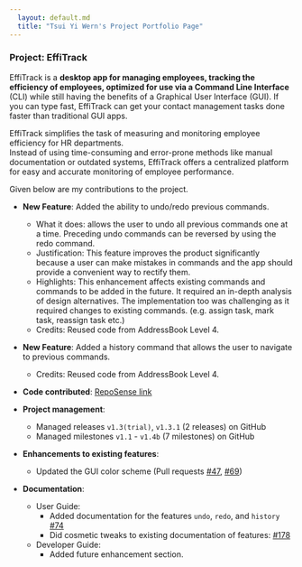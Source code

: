 ```yaml
---
  layout: default.md
  title: "Tsui Yi Wern's Project Portfolio Page"
---
```


### Project: EffiTrack

EffiTrack is a **desktop app for managing employees, tracking the efficiency of employees,
optimized for use via a Command Line Interface** (CLI) while still having the benefits of a Graphical User Interface (GUI). If you can type fast, EffiTrack can get your contact management tasks done faster than traditional GUI apps.

EffiTrack simplifies the task of measuring and monitoring employee efficiency for
HR departments. </br> Instead of using time-consuming and error-prone methods like manual documentation or
outdated systems, EffiTrack offers a centralized platform for easy and accurate monitoring of employee performance.

Given below are my contributions to the project.

* **New Feature**: Added the ability to undo/redo previous commands.
    * What it does: allows the user to undo all previous commands one at a time. Preceding undo commands can be reversed by using the redo command.
    * Justification: This feature improves the product significantly because a user can make mistakes in commands and the app should provide a convenient way to rectify them.
    * Highlights: This enhancement affects existing commands and commands to be added in the future. It required an in-depth analysis of design alternatives. The implementation too was challenging as it required changes to existing commands. (e.g. assign task, mark task, reassign task etc.)
    * Credits: Reused code from AddressBook Level 4.

* **New Feature**: Added a history command that allows the user to navigate to previous commands.
    * Credits: Reused code from AddressBook Level 4.

* **Code contributed**: [RepoSense link](https://nus-cs2103-ay2324s2.github.io/tp-dashboard/?search=&sort=groupTitle&sortWithin=title&timeframe=commit&mergegroup=&groupSelect=groupByRepos&breakdown=true&checkedFileTypes=docs~functional-code~test-code~other&since=2024-02-23&tabOpen=true&tabType=authorship&tabAuthor=yiwern5&tabRepo=AY2324S2-CS2103T-T14-1%2Ftp%5Bmaster%5D&authorshipIsMergeGroup=false&authorshipFileTypes=docs~functional-code~test-code~other&authorshipIsBinaryFileTypeChecked=false&authorshipIsIgnoredFilesChecked=false)

* **Project management**:
    * Managed releases `v1.3(trial)`, `v1.3.1` (2 releases) on GitHub
    * Managed milestones `v1.1` - `v1.4b` (7 milestones) on GitHub

* **Enhancements to existing features**:
    * Updated the GUI color scheme (Pull requests [\#47](https://github.com/AY2324S2-CS2103T-T14-1/tp/pull/47), [\#69](https://github.com/AY2324S2-CS2103T-T14-1/tp/pull/69))

* **Documentation**:
    * User Guide:
        * Added documentation for the features `undo`, `redo`, and `history` [\#74](https://github.com/AY2324S2-CS2103T-T14-1/tp/pull/74)
        * Did cosmetic tweaks to existing documentation of features: [\#178](https://github.com/AY2324S2-CS2103T-T14-1/tp/pull/178)
    * Developer Guide:
        * Added future enhancement section.
